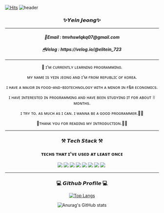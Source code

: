 [![Hits](https://hits.seeyoufarm.com/api/count/incr/badge.svg?url=https%3A%2F%2Fgithub.com%2FyeinJ&count_bg=%238B9AFF&title_bg=%23000000&icon=github.svg&icon_color=%23E7E7E7&title=hits&edge_flat=false)](https://hits.seeyoufarm.com) 
![header](https://capsule-render.vercel.app/api?type=waving&color=gradient&height=300&section=header&text=ʜɪ%20ᴛʜᴇʀᴇ%20👋&desc=%20🅦🅔🅛🅒🅞🅜🅔%20🅣🅞%20🅜🅨%20🅖🅘🅣🅗🅤🅑&fontSize=60&fontAlignY=40&descSize=25&descAlignY=58&animation=fadeIn)

<h3 align="center">  ✨𝙔𝙚𝙞𝙣 𝙅𝙚𝙤𝙣𝙜✨ </h3> 
<hr>
<h5 align="center">  📧Email : tmvhswlqkq07@gmail.com </h5> 
<h5 align="center">  🖱Velog : https://velog.io/@elitein_723 </h5> 
<hr>

<p align="center"> 🤗 ɪ’ᴍ ᴄᴜʀʀᴇɴᴛʟʏ ʟᴇᴀʀɴɪɴɢ ᴘʀᴏɢʀᴀᴍᴍɪɴɢ.</p> 
<p align="center"> ᴍʏ ɴᴀᴍᴇ ɪs ʏᴇɪɴ ᴊᴇᴏɴɢ ᴀɴᴅ ɪ'ᴍ ғʀᴏᴍ ʀᴇᴘᴜʙʟɪᴄ ᴏғ ᴋᴏʀᴇᴀ.</p> 
<p align="center">ɪ ʜᴀᴠᴇ ᴀ ᴍᴀᴊᴏʀ ɪɴ ғᴏᴏᴅ-ᴀɴᴅ-ʙɪᴏᴛᴇᴄʜɴᴏʟᴏɢʏ ᴡɪᴛʜ ᴀ ᴍɪɴᴏʀ ɪɴ ғ&ʀ ᴇᴄᴏɴᴏᴍɪᴄs.</p> 
<p align="center">ɪ ʜᴀᴠᴇ ɪɴᴛᴇʀᴇsᴛᴇᴅ ɪɴ ᴘʀᴏɢʀᴀᴍᴍɪɴɢ ᴀɴᴅ ʜᴀᴠᴇ ʙᴇᴇɴ sᴛᴜᴅʏɪɴɢ ɪᴛ ғᴏʀ ᴀʙᴏᴜᴛ 𝟾 ᴍᴏɴᴛʜs.</p>
<p align="center"> ɪ ᴛʀʏ ᴛᴏ. ᴀs ᴍᴜᴄʜ ᴀs ɪ ᴄᴀɴ. ɪ ᴡᴀɴɴᴀ ʙᴇ ᴀ ɢᴏᴏᴅ ᴘʀᴏɢʀᴀᴍᴍᴇʀ.💪💪</p>
<p align="center">🙇‍ᴛʜᴀɴᴋ ʏᴏᴜ ғᴏʀ ʀᴇᴀᴅɪɴɢ ᴍʏ ɪɴᴛʀᴏᴅᴜᴄᴛɪᴏɴ.🙇‍♀️</p>

<p></p>

<hr>
<h3 align="center"> ⚒ 𝙏𝙚𝙘𝙝 𝙎𝙩𝙖𝙘𝙠 ⚒ </h3>

<h3 align="center"> ᴛᴇᴄʜs ᴛʜᴀᴛ ɪ'ᴠᴇ ᴜsᴇᴅ ᴀᴛ ʟᴇᴀsᴛ ᴏɴᴄᴇ </h3>

<p align="center">
  <img src="https://img.shields.io/badge/Python-3766AB?style=flat-square&logo=Python&logoColor=white"/></a>
  <img src="https://img.shields.io/badge/HTML5-E34F26?style=flat-square&logo=HTML5&logoColor=white"/></a>
  <img src="https://img.shields.io/badge/CSS3-1572B6?style=flat-square&logo=CSS3&logoColor=white"/></a>
  <img src="https://img.shields.io/badge/Jupyter-F37626?style=flat-square&logo=Jupyter&logoColor=white"/></a>
  <img src="https://img.shields.io/badge/R-276DC3?style=flat-square&logo=R&logoColor=white"/></a>
  <img src="https://img.shields.io/badge/-Git-f05032?style=flat-square&logo=Git&logoColor=white"/></a>
  <img src="https://img.shields.io/badge/-Github-181717?style=flat-square&logo=Github&logoColor=white"/></a>
  <img src="https://img.shields.io/badge/Django-092E20?style=flat-square&logo=Django&logoColor=white"/></a>&nbsp 

</p>


<hr>

<div align="center">
  <h3>💻 𝙂𝙞𝙩𝙝𝙪𝙗 𝙋𝙧𝙤𝙛𝙞𝙡𝙚 💻</h3>
 
 [![Top Langs](https://github-readme-stats.vercel.app/api/top-langs/?username=gymin97&layout=compact)](https://github.com/yeinJ)
  

  
![Anurag's GitHub stats](https://github-readme-stats.vercel.app/api?username=yeinJ&theme=omni&show_icons=true)

</div>


<!--
**yeinJ/yeinJ** is a ✨ _special_ ✨ repository because its `README.md` (this file) appears on your GitHub profile.

Here are some ideas to get you started:

- 🔭 I’m currently working on ...
- 🌱 I’m currently learning ...
- 👯 I’m looking to collaborate on ...
- 🤔 I’m looking for help with ...
- 💬 Ask me about ...
- 📫 How to reach me: ...
- 😄 Pronouns: ...
- ⚡ Fun fact: ...
-->



